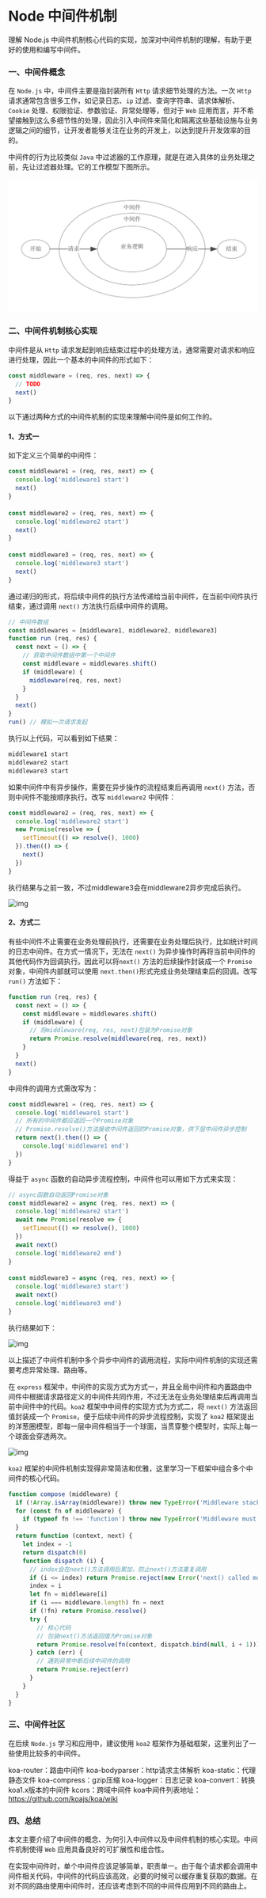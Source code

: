 # Node 中间件机制

理解 Node.js 中间件机制核心代码的实现，加深对中间件机制的理解，有助于更好的使用和编写中间件。

### 一、中间件概念

在 `Node.js` 中，中间件主要是指封装所有 `Http` 请求细节处理的方法。一次 `Http` 请求通常包含很多工作，如记录日志、`ip` 过滤、查询字符串、请求体解析、`Cookie` 处理、权限验证、参数验证、异常处理等，但对于 `Web` 应用而言，并不希望接触到这么多细节性的处理，因此引入中间件来简化和隔离这些基础设施与业务逻辑之间的细节，让开发者能够关注在业务的开发上，以达到提升开发效率的目的。

中间件的行为比较类似 `Java` 中过滤器的工作原理，就是在进入具体的业务处理之前，先让过滤器处理。它的工作模型下图所示。

![img](./images/middleware.jpg)

### 二、中间件机制核心实现

中间件是从 `Http` 请求发起到响应结束过程中的处理方法，通常需要对请求和响应进行处理，因此一个基本的中间件的形式如下：

```js
const middleware = (req, res, next) => {
  // TODO
  next()
}
```

以下通过两种方式的中间件机制的实现来理解中间件是如何工作的。

#### 1、方式一

如下定义三个简单的中间件：

```js
const middleware1 = (req, res, next) => {
  console.log('middleware1 start')
  next()
}

const middleware2 = (req, res, next) => {
  console.log('middleware2 start')
  next()
}

const middleware3 = (req, res, next) => {
  console.log('middleware3 start')
  next()
}
```

通过递归的形式，将后续中间件的执行方法传递给当前中间件，在当前中间件执行结束，通过调用 `next()` 方法执行后续中间件的调用。

```js
// 中间件数组
const middlewares = [middleware1, middleware2, middleware3]
function run (req, res) {
  const next = () => {
    // 获取中间件数组中第一个中间件
    const middleware = middlewares.shift()
    if (middleware) {
      middleware(req, res, next)
    }
  }
  next()
}
run() // 模拟一次请求发起
```

执行以上代码，可以看到如下结果：

```s
middleware1 start
middleware2 start
middleware3 start
```

如果中间件中有异步操作，需要在异步操作的流程结束后再调用 `next()` 方法，否则中间件不能按顺序执行。改写 `middleware2` 中间件：

```js
const middleware2 = (req, res, next) => {
  console.log('middleware2 start')
  new Promise(resolve => {
    setTimeout(() => resolve(), 1000)
  }).then(() => {
    next()
  })
}
```

执行结果与之前一致，不过middleware3会在middleware2异步完成后执行。

![img](https://upload-images.jianshu.io/upload_images/15842055-62794a71064a92ed.gif?imageMogr2/auto-orient/strip|imageView2/2/w/1200/format/webp)

#### 2、方式二

有些中间件不止需要在业务处理前执行，还需要在业务处理后执行，比如统计时间的日志中间件。在方式一情况下，无法在 `next()` 为异步操作时再将当前中间件的其他代码作为回调执行。因此可以将`next()` 方法的后续操作封装成一个 `Promise` 对象，中间件内部就可以使用 `next.then()`形式完成业务处理结束后的回调。改写 `run()` 方法如下：

```js
function run (req, res) {
  const next = () => {
    const middleware = middlewares.shift()
    if (middleware) {
      // 将middleware(req, res, next)包装为Promise对象
      return Promise.resolve(middleware(req, res, next))
    }
  }
  next()
}
```

中间件的调用方式需改写为：

```js
const middleware1 = (req, res, next) => {
  console.log('middleware1 start')
  // 所有的中间件都应返回一个Promise对象
  // Promise.resolve()方法接收中间件返回的Promise对象，供下层中间件异步控制
  return next().then(() => {
    console.log('middleware1 end')
  })
}
```

得益于 `async` 函数的自动异步流程控制，中间件也可以用如下方式来实现：

```js
// async函数自动返回Promise对象
const middleware2 = async (req, res, next) => {
  console.log('middleware2 start')
  await new Promise(resolve => {
    setTimeout(() => resolve(), 1000)
  })
  await next()
  console.log('middleware2 end')
}

const middleware3 = async (req, res, next) => {
  console.log('middleware3 start')
  await next()
  console.log('middleware3 end')
}
```

执行结果如下：

![img](https://upload-images.jianshu.io/upload_images/15842055-726b15e73701e39b.gif?imageMogr2/auto-orient/strip|imageView2/2/w/1200/format/webp)


以上描述了中间件机制中多个异步中间件的调用流程，实际中间件机制的实现还需要考虑异常处理、路由等。

在 `express` 框架中，中间件的实现方式为方式一，并且全局中间件和内置路由中间件中根据请求路径定义的中间件共同作用，不过无法在业务处理结束后再调用当前中间件中的代码。`koa2` 框架中中间件的实现方式为方式二，将 `next()` 方法返回值封装成一个 `Promise`，便于后续中间件的异步流程控制，实现了 `koa2` 框架提出的洋葱圈模型，即每一层中间件相当于一个球面，当贯穿整个模型时，实际上每一个球面会穿透两次。

![img](https://upload-images.jianshu.io/upload_images/15842055-8d0fb98ad9482283.png?imageMogr2/auto-orient/strip|imageView2/2/w/1078/format/webp)

`koa2` 框架的中间件机制实现得非常简洁和优雅，这里学习一下框架中组合多个中间件的核心代码。

```js
function compose (middleware) {
  if (!Array.isArray(middleware)) throw new TypeError('Middleware stack must be an array!')
  for (const fn of middleware) {
    if (typeof fn !== 'function') throw new TypeError('Middleware must be composed of functions!')
  }
  return function (context, next) {
    let index = -1
    return dispatch(0)
    function dispatch (i) {
      // index会在next()方法调用后累加，防止next()方法重复调用
      if (i <= index) return Promise.reject(new Error('next() called multiple times'))
      index = i
      let fn = middleware[i]
      if (i === middleware.length) fn = next
      if (!fn) return Promise.resolve()
      try {
        // 核心代码
        // 包装next()方法返回值为Promise对象
        return Promise.resolve(fn(context, dispatch.bind(null, i + 1)));
      } catch (err) {
        // 遇到异常中断后续中间件的调用
        return Promise.reject(err)
      }
    }
  }
}
```

### 三、中间件社区

在后续 `Node.js` 学习和应用中，建议使用 `koa2` 框架作为基础框架，这里列出了一些使用比较多的中间件。

koa-router：路由中间件
koa-bodyparser：http请求主体解析
koa-static：代理静态文件
koa-compress：gzip压缩
koa-logger：日志记录
koa-convert：转换koa1.x版本的中间件
kcors：跨域中间件
koa中间件列表地址：https://github.com/koajs/koa/wiki

### 四、总结

本文主要介绍了中间件的概念、为何引入中间件以及中间件机制的核心实现。中间件机制使得 `Web` 应用具备良好的可扩展性和组合性。

在实现中间件时，单个中间件应该足够简单，职责单一。由于每个请求都会调用中间件相关代码，中间件的代码应该高效，必要的时候可以缓存重复获取的数据。在对不同的路由使用中间件时，还应该考虑到不同的中间件应用到不同的路由上。
